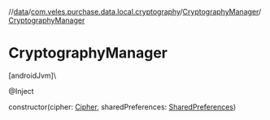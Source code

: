 //[data](../../../index.md)/[com.veles.purchase.data.local.cryptography](../index.md)/[CryptographyManager](index.md)/[CryptographyManager](-cryptography-manager.md)

# CryptographyManager

[androidJvm]\

@Inject

constructor(cipher: [Cipher](https://developer.android.com/reference/kotlin/javax/crypto/Cipher.html), sharedPreferences: [SharedPreferences](https://developer.android.com/reference/kotlin/android/content/SharedPreferences.html))
